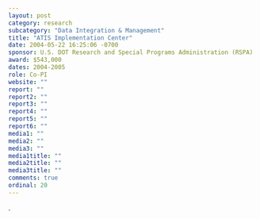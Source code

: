 ```yaml
---
layout: post
category: research
subcategory: "Data Integration & Management"
title: "ATIS Implementation Center"
date: 2004-05-22 16:25:06 -0700
sponsor: U.S. DOT Research and Special Programs Administration (RSPA)
award: $543,000
dates: 2004-2005
role: Co-PI
website: ""
report: ""
report2: ""
report3: ""
report4: ""
report5: ""
report6: ""
media1: ""
media2: ""
media3: ""
media1title: ""
media2title: ""
media3title: ""
comments: true
ordinal: 20
---
```


.


